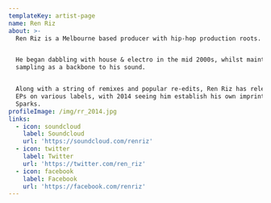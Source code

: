```yaml
---
templateKey: artist-page
name: Ren Riz
about: >-
  Ren Riz is a Melbourne based producer with hip-hop production roots. 


  He began dabbling with house & electro in the mid 2000s, whilst maintaining 
  sampling as a backbone to his sound. 


  Along with a string of remixes and popular re-edits, Ren Riz has released 4
  EPs on various labels, with 2014 seeing him establish his own imprint Casual
  Sparks.
profileImage: /img/rr_2014.jpg
links:
  - icon: soundcloud
    label: Soundcloud
    url: 'https://soundcloud.com/renriz'
  - icon: twitter
    label: Twitter
    url: 'https://twitter.com/ren_riz'
  - icon: facebook
    label: Facebook
    url: 'https://facebook.com/renriz'
---
```


